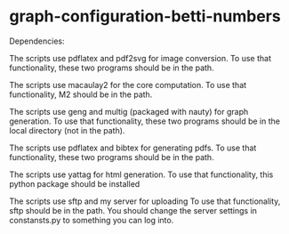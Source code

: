 # graph-configuration-betti-numbers


Dependencies:

The scripts use pdflatex and pdf2svg for image conversion.
To use that functionality, these two programs should be in the path.

The scripts use macaulay2 for the core computation. 
To use that functionality, M2 should be in the path.

The scripts use geng and multig (packaged with nauty) for graph generation.
To use that functionality, these two programs should be in the local directory (not in the path).

The scripts use pdflatex and bibtex for generating pdfs.
To use that functionality, these two programs should be in the path.

The scripts use yattag for html generation.
To use that functionality, this python package should be installed

The scripts use sftp and my server for uploading
To use that functionality, sftp should be in the path.
You should change the server settings in constansts.py to something you can log into.
